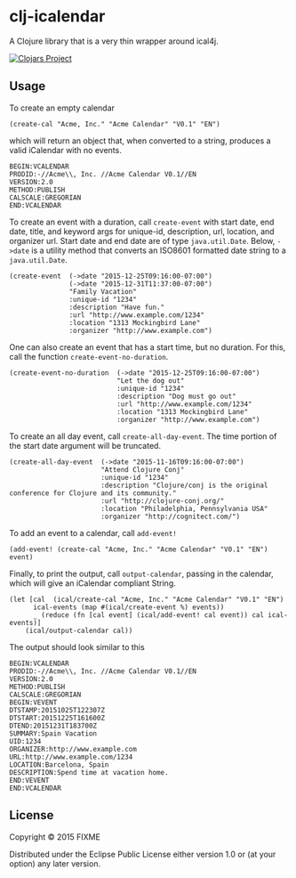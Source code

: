 # clj-icalendar

A Clojure library that is a very thin wrapper around ical4j.

[![Clojars Project](http://clojars.org/org.clojars.jeffmad/clj-icalendar/latest-version.svg)](http://clojars.org/org.clojars.jeffmad/clj-icalendar)

## Usage

To create an empty calendar
```
(create-cal "Acme, Inc." "Acme Calendar" "V0.1" "EN")
```
which will return an object that, when converted to a string, produces a valid iCalendar with no events.
```
BEGIN:VCALENDAR
PRODID:-//Acme\\, Inc. //Acme Calendar V0.1//EN
VERSION:2.0
METHOD:PUBLISH
CALSCALE:GREGORIAN
END:VCALENDAR
```
To create an event with a duration, call `create-event` with start date, end date, title, and keyword args for unique-id, description, url, location, and organizer url. Start date and end date are of type `java.util.Date`.  Below, `->date` is a utility method that converts an ISO8601 formatted date string to a `java.util.Date`.
```
(create-event  (->date "2015-12-25T09:16:00-07:00") 
               (->date "2015-12-31T11:37:00-07:00") 
               "Family Vacation" 
               :unique-id "1234" 
               :description "Have fun." 
               :url "http://www.example.com/1234" 
               :location "1313 Mockingbird Lane" 
               :organizer "http://www.example.com")
```
One can also create an event that has a start time, but no duration. For this, call the function `create-event-no-duration`. 
```
(create-event-no-duration  (->date "2015-12-25T09:16:00-07:00") 
                           "Let the dog out" 
                           :unique-id "1234" 
                           :description "Dog must go out" 
                           :url "http://www.example.com/1234" 
                           :location "1313 Mockingbird Lane" 
                           :organizer "http://www.example.com")
```
To create an all day event, call `create-all-day-event`.  The time portion of the start date argument will be truncated. 
```
(create-all-day-event  (->date "2015-11-16T09:16:00-07:00") 
                       "Attend Clojure Conj" 
                       :unique-id "1234" 
                       :description "Clojure/conj is the original conference for Clojure and its community." 
                       :url "http://clojure-conj.org/" 
                       :location "Philadelphia, Pennsylvania USA" 
                       :organizer "http://cognitect.com/")
```
To add an event to a calendar, call `add-event!`
```
(add-event! (create-cal "Acme, Inc." "Acme Calendar" "V0.1" "EN") event)
```
Finally, to print the output, call `output-calendar`, passing in the calendar, which will give an iCalendar compliant String. 
```
(let [cal  (ical/create-cal "Acme, Inc." "Acme Calendar" "V0.1" "EN")
      ical-events (map #(ical/create-event %) events))
      _ (reduce (fn [cal event] (ical/add-event! cal event)) cal ical-events)]
    (ical/output-calendar cal))
```
The output should look similar to this
```
BEGIN:VCALENDAR
PRODID:-//Acme\\, Inc. //Acme Calendar V0.1//EN
VERSION:2.0
METHOD:PUBLISH
CALSCALE:GREGORIAN
BEGIN:VEVENT
DTSTAMP:20151025T122307Z
DTSTART:20151225T161600Z
DTEND:20151231T183700Z
SUMMARY:Spain Vacation
UID:1234
ORGANIZER:http://www.example.com
URL:http://www.example.com/1234
LOCATION:Barcelona, Spain
DESCRIPTION:Spend time at vacation home.
END:VEVENT
END:VCALENDAR
```
## License

Copyright © 2015 FIXME

Distributed under the Eclipse Public License either version 1.0 or (at
your option) any later version.
